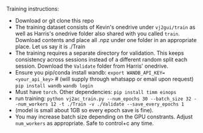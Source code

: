 Training instructions:
- Download or git clone this repo
- The training dataset consists of Kevin's onedrive under `vj2gui/train` as well as Harris's onedrive folder also shared with you called `train`. Download contents and place all .npz under one folder in an appropriate place. Let us say it is ./Train
- The training requires a separate directory for validation. This keeps consistency across sessions instead of a different random split each session. Download the `Validate` folder from Harris' onedrive.
- Ensure you pip/conda install wandb: 
`export WANDB_API_KEY=<your_api_key>`  # (will supply through whatsapp or email upon request)
`pip install wandb`
`wandb login`
- Must have `torch`. Other dependencies:
`pip install timm einops`
- run training:
`python vj2ac_train.py --num_epochs 30 --batch_size 32 --num_workers 12 -t ./Train -v ./Validate --save_every_epochs 1`
- (model is small about 1GB so every epoch save is fine).
- You may increase batch size depending on the GPU constrants. Adjust `num_workers` as appropriate. Safe to control+c any time.
